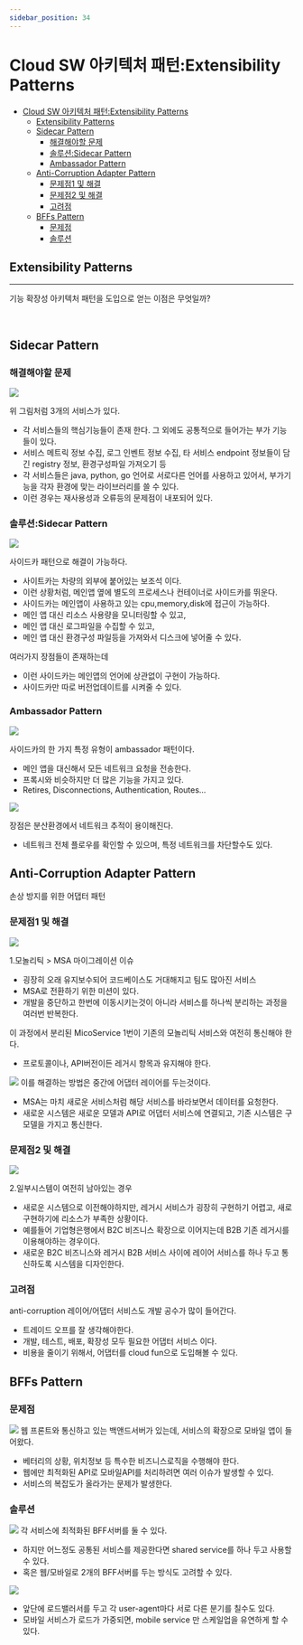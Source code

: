```yaml
---
sidebar_position: 34
---
```


# Cloud SW 아키텍처 패턴:Extensibility Patterns   

- [Cloud SW 아키텍처 패턴:Extensibility Patterns](#cloud-sw-아키텍처-패턴extensibility-patterns)
  - [Extensibility Patterns](#extensibility-patterns)
  - [Sidecar Pattern](#sidecar-pattern)
    - [해결해야할 문제](#해결해야할-문제)
    - [솔루션:Sidecar Pattern](#솔루션sidecar-pattern)
    - [Ambassador Pattern](#ambassador-pattern)
  - [Anti-Corruption Adapter Pattern](#anti-corruption-adapter-pattern)
    - [문제점1 및 해결](#문제점1-및-해결)
    - [문제점2 및 해결](#문제점2-및-해결)
    - [고려점](#고려점)
  - [BFFs Pattern](#bffs-pattern)
    - [문제점](#문제점)
    - [솔루션](#솔루션)


## Extensibility Patterns   
---

기능 확장성 아키텍처 패턴을 도입으로 얻는 이점은 무엇일까?  


<br/>

## Sidecar Pattern

### 해결해야할 문제

![](./img/co18.png)

위 그림처럼 3개의 서비스가 있다.   
- 각 서비스들의 핵심기능들이 존재 한다. 그 외에도 공통적으로 들어가는 부가 기능들이 있다.  
- 서비스 메트릭 정보 수집, 로그 인벤트 정보 수집, 타 서비스 endpoint 정보들이 담긴 registry 정보, 환경구성파일 가져오기 등  
- 각 서비스들은 java, python, go 언어로 서로다른 언어를 사용하고 있어서, 부가기능을 각자 환경에 맞는 라이브러리를 쓸 수 있다.  
- 이런 경우는 재사용성과 오류등의 문제점이 내포되어 있다.   

### 솔루션:Sidecar Pattern

![](./img/co19.png)

사이드카 패턴으로 해결이 가능하다.  
- 사이트카는 차량의 외부에 붙어있는 보조석 이다.   
- 이런 상황처럼, 메인앱 옆에 별도의 프로세스나 컨테이너로 사이드카를 뛰운다.  
- 사이드카는 메인앱이 사용하고 있는 cpu,memory,disk에 접근이 가능하다.  
- 메인 앱 대신 리소스 사용량을 모니터링할 수 있고, 
- 메인 앱 대신 로그파일을 수집할 수 있고,
- 메인 앱 대신 환경구성 파일등을 가져와서 디스크에 넣어줄 수 있다.  

여러가지 장점들이 존재하는데 
- 이런 사이드카는 메인앱의 언어에 상관없이 구현이 가능하다.  
- 사이드카만 따로 버전업데이트를 시켜줄 수 있다.   

### Ambassador Pattern

![](./img/co20.png)

사이드카의 한 가지 특정 유형이 ambassador 패턴이다.  
- 메인 앱을 대신해서 모든 네트워크 요청을 전송한다.  
- 프록시와 비슷하지만 더 많은 기능을 가지고 있다.  
- Retires, Disconnections, Authentication, Routes...

![](./img/co21.png)

장점은 분산환경에서 네트워크 추적이 용이해진다.  
- 네트워크 전체 플로우를 확인할 수 있으며, 특정 네트워크를 차단할수도 있다.  

## Anti-Corruption Adapter Pattern

손상 방지를 위한 어댑터 패턴  

### 문제점1 및 해결

![](./img/co22.png)

1.모놀리틱 > MSA 마이그레이션 이슈    
- 굉장히 오래 유지보수되어 코드베이스도 거대해지고 팀도 많아진 서비스  
- MSA로 전환하기 위한 미션이 있다.   
- 개발을 중단하고 한번에 이동시키는것이 아니라 서비스를 하나씩 분리하는 과정을 여러번 반복한다. 

이 과정에서 분리된 MicoService 1번이 기존의 모놀리틱 서비스와 여전히 통신해야 한다.  
- 프로토콜이나, API버전이든 레거시 항목과 유지해야 한다.  

![](./img/co23.png)
이를 해결하는 방법은 중간에 어댑터 레이어를 두는것이다.   
- MSA는 마치 새로운 서비스처럼 해당 서비스를 바라보면서 데이터를 요청한다.  
- 새로운 시스템은 새로운 모델과 API로 어댑터 서비스에 연결되고, 기존 시스템은 구 모델을 가지고 통신한다.  


### 문제점2 및 해결

![](./img/co24.png)

2.일부시스템이 여전히 남아있는 경우  
- 새로운 시스템으로 이전해야하지만, 레거시 서비스가 굉장히 구현하기 어렵고, 새로 구현하기에 리소스가 부족한 상황이다.   
- 예를들어 기업형은행에서 B2C 비즈니스 확장으로 이어지는데 B2B 기존 레거시를 이용해야하는 경우이다.  
- 새로운 B2C 비즈니스와 레거시 B2B 서비스 사이에 레이어 서비스를 하나 두고 통신하도록 시스템을 디자인한다.  

### 고려점

anti-corruption 레이어/어댑터 서비스도 개발 공수가 많이 들어간다.  
- 트레이드 오프를 잘 생각해야한다.  
- 개발, 테스트, 배포, 확장성 모두 필요한 어댑터 서비스 이다.  
- 비용을 줄이기 위해서, 어댑터를 cloud fun으로 도입해볼 수 있다.  


## BFFs Pattern

### 문제점

![](./img/co25.png)
웹 프론트와 통신하고 있는 백앤드서버가 있는데, 서비스의 확장으로 모바일 앱이 들어왔다.  
- 베터리의 상황, 위치정보 등 특수한 비즈니스로직을 수행해야 한다.  
- 웹에만 최적화된 API로 모바일API를 처리하려면 여러 이슈가 발생할 수 있다.   
- 서비스의 복잡도가 올라가는 문제가 발생한다.  

### 솔루션

![](./img/co26.png)
각 서비스에 최적화된 BFF서버를 둘 수 있다.  
- 하지만 어느정도 공통된 서비스를 제공한다면 shared service를 하나 두고 사용할 수 있다.  
- 혹은 웹/모바일로 2개의 BFF서버를 두는 방식도 고려할 수 있다.  

![](./img/co27.png)

- 앞단에 로드밸러서를 두고 각 user-agent마다 서로 다른 분기를 칠수도 있다.  
- 모바일 서비스가 로드가 가중되면, mobile service 만 스케일업을 유연하게 할 수 있다.  




